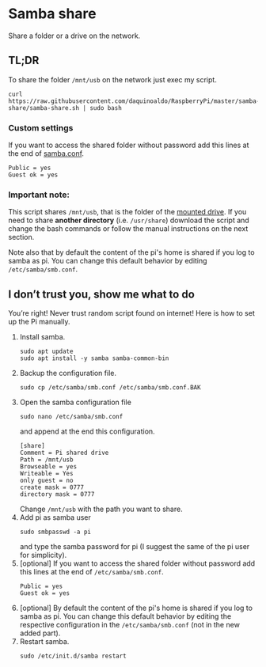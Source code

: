 # Samba share
Share a folder or a drive on the network.

## TL;DR
To share the folder `/mnt/usb` on the network just exec my script.
```
curl https://raw.githubusercontent.com/daquinoaldo/RaspberryPi/master/samba-share/samba-share.sh | sudo bash
```

### Custom settings
If you want to access the shared folder without password add this lines at the end of [samba.conf](samba.conf).
```
Public = yes
Guest ok = yes
```

### Important note:
This script shares `/mnt/usb`, that is the folder of the [mounted drive](../mount-drive-at-boot/README.md). If you need to share **another directory** (i.e. `/usr/share`) download the script and change the bash commands or follow the manual instructions on the next section.

Note also that by default the content of the pi's home is shared if you log to samba as pi. You can change this default behavior by editing `/etc/samba/smb.conf`.


## I don’t trust you, show me what to do
You’re right! Never trust random script found on internet!
Here is how to set up the Pi manually.

1. Install samba.
   ```
   sudo apt update
   sudo apt install -y samba samba-common-bin
   ```
2. Backup the configuration file.
   ```
   sudo cp /etc/samba/smb.conf /etc/samba/smb.conf.BAK
   ```
3. Open the samba configuration file
   ```
   sudo nano /etc/samba/smb.conf
   ```
   and append at the end this configuration.
   ```
   [share]
   Comment = Pi shared drive
   Path = /mnt/usb
   Browseable = yes
   Writeable = Yes
   only guest = no
   create mask = 0777
   directory mask = 0777
   ```
   Change `/mnt/usb` with the path you want to share.
4. Add pi as samba user
   ```
   sudo smbpasswd -a pi
   ```
   and type the samba password for pi (I suggest the same of the pi user for simplicity).
5. [optional] If you want to access the shared folder without password add this lines at the end of `/etc/samba/smb.conf`.
   ```
   Public = yes
   Guest ok = yes
   ```
6. [optional] By default the content of the pi's home is shared if you log to samba as pi. You can change this default behavior by editing the respective configuration in the `/etc/samba/smb.conf` (not in the new added part).
7. Restart samba.
   ```
   sudo /etc/init.d/samba restart
   ```
